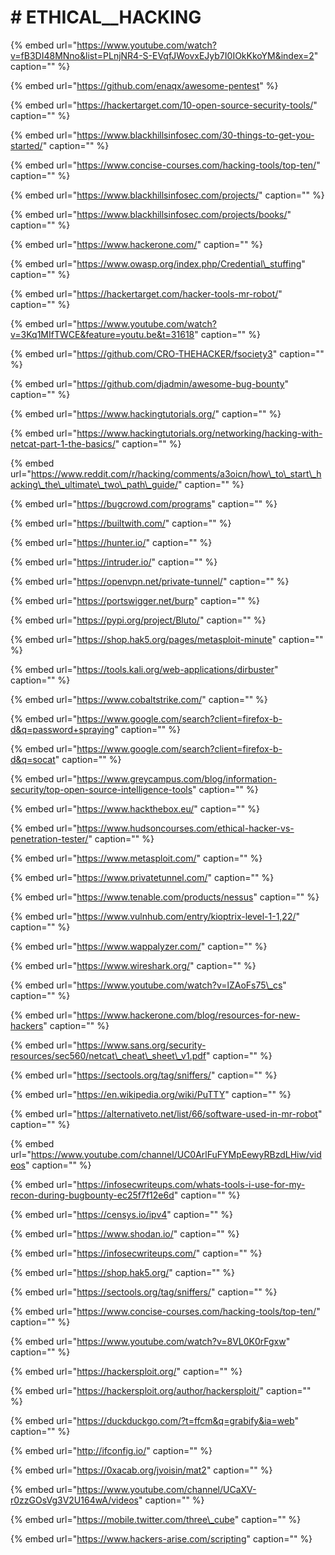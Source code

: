 # \# ETHICAL\_\_HACKING

{% embed url="https://www.youtube.com/watch?v=fB3DI48MNno&list=PLnjNR4-S-EVqfJWovxEJyb7I0IOkKkoYM&index=2" caption="" %}

{% embed url="https://github.com/enaqx/awesome-pentest" %}

{% embed url="https://hackertarget.com/10-open-source-security-tools/" caption="" %}

{% embed url="https://www.blackhillsinfosec.com/30-things-to-get-you-started/" caption="" %}

{% embed url="https://www.concise-courses.com/hacking-tools/top-ten/" caption="" %}

{% embed url="https://www.blackhillsinfosec.com/projects/" caption="" %}

{% embed url="https://www.blackhillsinfosec.com/projects/books/" caption="" %}

{% embed url="https://www.hackerone.com/" caption="" %}

{% embed url="https://www.owasp.org/index.php/Credential\_stuffing" caption="" %}

{% embed url="https://hackertarget.com/hacker-tools-mr-robot/" caption="" %}

{% embed url="https://www.youtube.com/watch?v=3Kq1MIfTWCE&feature=youtu.be&t=31618" caption="" %}

{% embed url="https://github.com/CRO-THEHACKER/fsociety3" caption="" %}

{% embed url="https://github.com/djadmin/awesome-bug-bounty" caption="" %}

{% embed url="https://www.hackingtutorials.org/" caption="" %}

{% embed url="https://www.hackingtutorials.org/networking/hacking-with-netcat-part-1-the-basics/" caption="" %}

{% embed url="https://www.reddit.com/r/hacking/comments/a3oicn/how\_to\_start\_hacking\_the\_ultimate\_two\_path\_guide/" caption="" %}

{% embed url="https://bugcrowd.com/programs" caption="" %}

{% embed url="https://builtwith.com/" caption="" %}

{% embed url="https://hunter.io/" caption="" %}

{% embed url="https://intruder.io/" caption="" %}

{% embed url="https://openvpn.net/private-tunnel/" caption="" %}

{% embed url="https://portswigger.net/burp" caption="" %}

{% embed url="https://pypi.org/project/Bluto/" caption="" %}

{% embed url="https://shop.hak5.org/pages/metasploit-minute" caption="" %}

{% embed url="https://tools.kali.org/web-applications/dirbuster" caption="" %}

{% embed url="https://www.cobaltstrike.com/" caption="" %}

{% embed url="https://www.google.com/search?client=firefox-b-d&q=password+spraying" caption="" %}

{% embed url="https://www.google.com/search?client=firefox-b-d&q=socat" caption="" %}

{% embed url="https://www.greycampus.com/blog/information-security/top-open-source-intelligence-tools" caption="" %}

{% embed url="https://www.hackthebox.eu/" caption="" %}

{% embed url="https://www.hudsoncourses.com/ethical-hacker-vs-penetration-tester/" caption="" %}

{% embed url="https://www.metasploit.com/" caption="" %}

{% embed url="https://www.privatetunnel.com/" caption="" %}

{% embed url="https://www.tenable.com/products/nessus" caption="" %}

{% embed url="https://www.vulnhub.com/entry/kioptrix-level-1-1,22/" caption="" %}

{% embed url="https://www.wappalyzer.com/" caption="" %}

{% embed url="https://www.wireshark.org/" caption="" %}

{% embed url="https://www.youtube.com/watch?v=lZAoFs75\_cs" caption="" %}

{% embed url="https://www.hackerone.com/blog/resources-for-new-hackers" caption="" %}

{% embed url="https://www.sans.org/security-resources/sec560/netcat\_cheat\_sheet\_v1.pdf" caption="" %}

{% embed url="https://sectools.org/tag/sniffers/" caption="" %}

{% embed url="https://en.wikipedia.org/wiki/PuTTY" caption="" %}

{% embed url="https://alternativeto.net/list/66/software-used-in-mr-robot" caption="" %}

{% embed url="https://www.youtube.com/channel/UC0ArlFuFYMpEewyRBzdLHiw/videos" caption="" %}

{% embed url="https://infosecwriteups.com/whats-tools-i-use-for-my-recon-during-bugbounty-ec25f7f12e6d" caption="" %}

{% embed url="https://censys.io/ipv4" caption="" %}

{% embed url="https://www.shodan.io/" caption="" %}

{% embed url="https://infosecwriteups.com/" caption="" %}

{% embed url="https://shop.hak5.org/" caption="" %}

{% embed url="https://sectools.org/tag/sniffers/" caption="" %}

{% embed url="https://www.concise-courses.com/hacking-tools/top-ten/" caption="" %}

{% embed url="https://www.youtube.com/watch?v=8VL0K0rFgxw" caption="" %}

{% embed url="https://hackersploit.org/" caption="" %}

{% embed url="https://hackersploit.org/author/hackersploit/" caption="" %}

{% embed url="https://duckduckgo.com/?t=ffcm&q=grabify&ia=web" caption="" %}

{% embed url="http://ifconfig.io/" caption="" %}

{% embed url="https://0xacab.org/jvoisin/mat2" caption="" %}

{% embed url="https://www.youtube.com/channel/UCaXV-r0zzGOsVg3V2U164wA/videos" caption="" %}

{% embed url="https://mobile.twitter.com/three\_cube" caption="" %}

{% embed url="https://www.hackers-arise.com/scripting" caption="" %}

